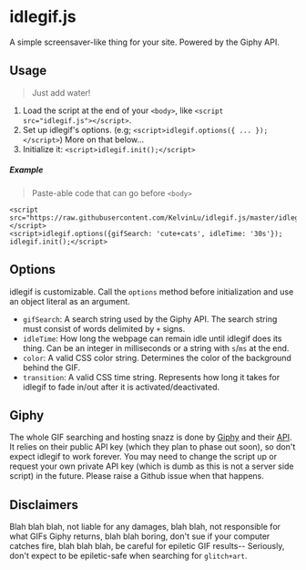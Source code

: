 idlegif.js
==========

A simple screensaver-like thing for your site. Powered by the Giphy API.

## Usage

> Just add water!

1. Load the script at the end of your ```<body>```, like ```<script src="idlegif.js"></script>```.
2. Set up idlegif's options. (e.g; ```<script>idlegif.options({ ... });</script>```) More on that below...
3. Initialize it: ```<script>idlegif.init();</script>```

##### Example

> Paste-able code that can go before ```<body>```

```
<script src="https://raw.githubusercontent.com/KelvinLu/idlegif.js/master/idlegif.js"></script>
<script>idlegif.options({gifSearch: 'cute+cats', idleTime: '30s'}); idlegif.init();</script>
```

## Options

idlegif is customizable. Call the ```options``` method before initialization and use an object literal as an argument.

* ```gifSearch```: A search string used by the Giphy API. The search string must consist of words delimited by ```+``` signs.
* ```idleTime```: How long the webpage can remain idle until idlegif does its thing. Can be an integer in milliseconds or a string with ```s```/```ms``` at the end.
* ```color```: A valid CSS color string. Determines the color of the background behind the GIF.
* ```transition```: A valid CSS time string. Represents how long it takes for idlegif to fade in/out after it is activated/deactivated.

## Giphy

The whole GIF searching and hosting snazz is done by [Giphy](http://giphy.com) and their [API](https://github.com/giphy/GiphyAPI). It relies on their public API key (which they plan to phase out soon), so don't expect idlegif to work forever. You may need to change the script up or request your own private API key (which is dumb as this is not a server side script) in the future. Please raise a Github issue when that happens.

## Disclaimers

Blah blah blah, not liable for any damages, blah blah, not responsible for what GIFs Giphy returns, blah blah boring, don't sue if your computer catches fire, blah blah blah, be careful for epiletic GIF results-- Seriously, don't expect to be epiletic-safe when searching for ```glitch+art```.
